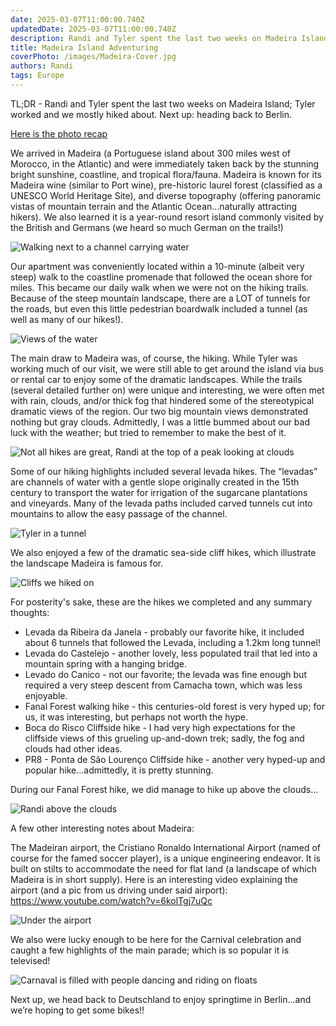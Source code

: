 ```yaml
---
date: 2025-03-07T11:00:00.740Z
updatedDate: 2025-03-07T11:00:00.740Z
description: Randi and Tyler spent the last two weeks on Madeira Island; Tyler worked and we mostly hiked about. Next up, heading back to Berlin.
title: Madeira Island Adventuring
coverPhoto: /images/Madeira-Cover.jpg
authors: Randi
tags: Europe
---
```


TL;DR - Randi and Tyler spent the last two weeks on Madeira Island; Tyler worked and we mostly hiked about. Next up: heading back to Berlin.

[Here is the photo recap](https://photos.app.goo.gl/VG2s4qaRwaAP9FgZ7)

We arrived in Madeira (a Portuguese island about 300 miles west of Morocco, in the Atlantic) and were immediately taken back by the stunning bright sunshine, coastline, and tropical flora/fauna. Madeira is known for its Madeira wine (similar to Port wine), pre-historic laurel forest (classified as a UNESCO World Heritage Site), and diverse topography (offering panoramic vistas of mountain terrain and the Atlantic Ocean…naturally attracting hikers). We also learned it is a year-round resort island commonly visited by the British and Germans (we heard so much German on the trails!)

![Walking next to a channel carrying water](/images/Madeira-1.jpg)

Our apartment was conveniently located within a 10-minute (albeit very steep) walk to the coastline promenade that followed the ocean shore for miles. This became our daily walk when we were not on the hiking trails. Because of the steep mountain landscape, there are a LOT of tunnels for the roads, but even this little pedestrian boardwalk included a tunnel (as well as many of our hikes!).

![Views of the water](/images/Madeira-2.jpg)

The main draw to Madeira was, of course, the hiking. While Tyler was working much of our visit, we were still able to get around the island via bus or rental car to enjoy some of the dramatic landscapes. While the trails (several detailed further on) were unique and interesting, we were often met with rain, clouds, and/or thick fog that hindered some of the stereotypical dramatic views of the region. Our two big mountain views demonstrated nothing but gray clouds. Admittedly, I was a little bummed about our bad luck with the weather; but tried to remember to make the best of it.

![Not all hikes are great, Randi at the top of a peak looking at clouds](/images/Madeira-3.jpg)

Some of our hiking highlights included several levada hikes. The “levadas” are channels of water with a gentle slope originally created in the 15th century to transport the water for irrigation of the sugarcane plantations and vineyards. Many of the levada paths included carved tunnels cut into mountains to allow the easy passage of the channel.

![Tyler in a tunnel](/images/Madeira-4.jpg)

We also enjoyed a few of the dramatic sea-side cliff hikes, which illustrate the landscape Madeira is famous for.

![Cliffs we hiked on](/images/Madeira-5.jpg)

For posterity's sake, these are the hikes we completed and any summary thoughts:

-  Levada da Ribeira da Janela - probably our favorite hike, it included about 6 tunnels that followed the Levada, including a 1.2km long tunnel!
-  Levada do Castelejo - another lovely, less populated trail that led into a mountain spring with a hanging bridge.
-  Levado do Canico - not our favorite; the levada was fine enough but required a very steep descent from Camacha town, which was less enjoyable.
-  Fanal Forest walking hike - this centuries-old forest is very hyped up; for us, it was interesting, but perhaps not worth the hype.
-  Boca do Risco Cliffside hike - I had very high expectations for the cliffside views of this grueling up-and-down trek; sadly, the fog and clouds had other ideas.
-  PR8 - Ponta de São Lourenço Cliffside hike - another very hyped-up and popular hike…admittedly, it is pretty stunning.

During our Fanal Forest hike, we did manage to hike up above the clouds…

![Randi above the clouds](/images/Madeira-6.jpg)

A few other interesting notes about Madeira:

The Madeiran airport, the Cristiano Ronaldo International Airport (named of course for the famed soccer player), is a unique engineering endeavor. It is built on stilts to accommodate the need for flat land (a landscape of which Madeira is in short supply). Here is an interesting video explaining the airport (and a pic from us driving under said airport): https://www.youtube.com/watch?v=6kolTgj7uQc

![Under the airport](/images/Madeira-7.jpg)

We also were lucky enough to be here for the Carnival celebration and caught a few highlights of the main parade; which is so popular it is televised!

![Carnaval is filled with people dancing and riding on floats](/images/Madeira-8.jpg)

Next up, we head back to Deutschland to enjoy springtime in Berlin…and we’re hoping to get some bikes!!
